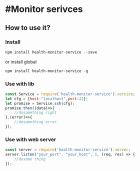 #Monitor serivces 
=============

## How to use it?

### Install 

```javascript
npm install health-monitor-service --save
```
or install global
```javascript
npm install health-monitor-service -g
```

### Use with lib

```javascript
const Service = require('health-monitor-service').service;
let cfg = {host:"localhost",port:22};
let promise = Service.ssh(cfg);
promise.then((data)=>{
    //dosomething right
},(error)=>{
    //dosomething error
});
```
### Use with web server

```javascript
const server = require('health-monitor-service').server;
server.listen("your_port", "your_host", 1, (req, res) => {
    //dosome thing
});
```